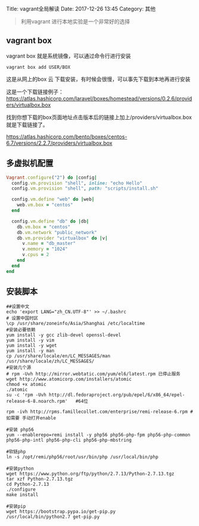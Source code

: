 Title: vagrant全局解读
Date: 2017-12-26 13:45
Category: 其他
>利用vagrant 进行本地实验是一个非常好的选择

## vagrant box

vagrant box 就是系统镜像，可以通过命令行进行安装

```shell
vagrant box add USER/BOX
```
这是从网上的box 云 下载安装，有时候会很慢，可以事先下载到本地再进行安装

这是一个下载链接例子：
https://atlas.hashicorp.com/laravel/boxes/homestead/versions/0.2.6/providers/virtualbox.box

找到你想下载的box页面地址点击版本后的链接上加上/providers/virtualbox.box就是下载链接了。

https://atlas.hashicorp.com/bento/boxes/centos-6.7/versions/2.2.7/providers/virtualbox.box

## 多虚拟机配置

```ruby
Vagrant.configure("2") do |config|
  config.vm.provision "shell", inline: "echo Hello"
  config.vm.provision "shell", path: "scripts/install.sh"

  config.vm.define "web" do |web|
    web.vm.box = "centos"
  end

  config.vm.define "db" do |db|
    db.vm.box = "centos"
    db.vm.network "public_network"
    db.vm.provider "virtualbox" do |v|
      v.name = "db_master"
      v.memory = "1024"
      v.cpus = 2
    end
  end
end
```

## 安装脚本

```shell
##设置中文
echo 'export LANG="zh_CN.UTF-8"' >> ~/.bashrc
# 设置中国时区
\cp /usr/share/zoneinfo/Asia/Shanghai /etc/localtime
#安装必要依赖
yum install -y gcc zlib-devel openssl-devel
yum install -y vim
yum install -y wget
yum install -y man
cp /usr/share/locale/en/LC_MESSAGES/man /usr/share/locale/zh/LC_MESSAGES/
#安装几个源
# rpm -Uvh http://mirror.webtatic.com/yum/el6/latest.rpm 已停止服务
wget http://www.atomicorp.com/installers/atomic
chmod +x atomic
./atomic
su -c 'rpm -Uvh http://dl.fedoraproject.org/pub/epel/6/x86_64/epel-release-6-8.noarch.rpm'   #64位

rpm -ivh http://rpms.famillecollet.com/enterprise/remi-release-6.rpm #如需要 手动打开enable

#安装 php56
yum --enablerepo=remi install -y php56 php56-php-fpm php56-php-common php56-php-intl php56-php-cli php56-php-mbstring

#软链php 
ln -s /opt/remi/php56/root/usr/bin/php /usr/local/bin/php

#安装python
wget https://www.python.org/ftp/python/2.7.13/Python-2.7.13.tgz
tar xzf Python-2.7.13.tgz
cd Python-2.7.13
./configure
make install

#安装pip
wget https://bootstrap.pypa.io/get-pip.py
/usr/local/bin/python2.7 get-pip.py
```